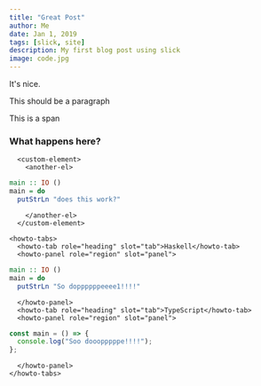 ```yaml
---
title: "Great Post"
author: Me
date: Jan 1, 2019
tags: [slick, site]
description: My first blog post using slick
image: code.jpg
---
```


It's nice.

<p>This should be a paragraph</p>

<span>This is a span</span>

<h3>What happens here?</h3>

```{=html}
  <custom-element>
    <another-el>
```

```haskell
main :: IO ()
main = do
  putStrLn "does this work?"
```

```{=html}
    </another-el>
  </custom-element>
```

```{=html}
<howto-tabs>
  <howto-tab role="heading" slot="tab">Haskell</howto-tab>
  <howto-panel role="region" slot="panel">
```

```haskell
main :: IO ()
main = do
  putStrLn "So doppppppeeee1!!!!"
```

```{=html}
  </howto-panel>
  <howto-tab role="heading" slot="tab">TypeScript</howto-tab>
  <howto-panel role="region" slot="panel">
```

```typescript
const main = () => {
  console.log("Soo dooopppppe!!!!");
};
```

```{=html}
  </howto-panel>
</howto-tabs>
```
